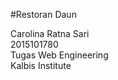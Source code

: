 #Restoran Daun

Carolina Ratna Sari <br/>
2015101780 <br/>
Tugas Web Engineering </br>
Kalbis Institute
